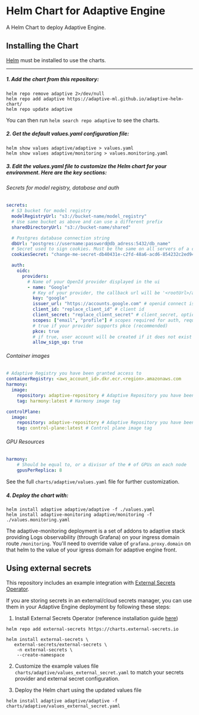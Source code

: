 # Helm Chart for Adaptive Engine

A Helm Chart to deploy Adaptive Engine.

## Installing the Chart

[Helm](https://helm.sh) must be installed to use the charts.

---

##### 1. Add the chart from this repository:

```
helm repo remove adaptive 2>/dev/null
helm repo add adaptive https://adaptive-ml.github.io/adaptive-helm-chart/
helm repo update adaptive
```

You can then run `helm search repo adaptive` to see the charts.

##### 2. Get the default values.yaml configuration file: 

```
helm show values adaptive/adaptive > values.yaml
helm show values adaptive/monitoring > values.monitoring.yaml
```


##### 3. Edit the values.yaml file to customize the Helm chart for your environment. Here are the key sections:

###### Secrets for model registry, database and auth
```yaml
secrets:
  # S3 bucket for model registry
  modelRegistryUrl: "s3://bucket-name/model_registry"
  # Use same bucket as above and can use a different prefix
  sharedDirectoryUrl: "s3://bucket-name/shared"

  # Postgres database connection string
  dbUrl: "postgres://username:password@db_adress:5432/db_name"
  # Secret used to sign cookies. Must be the same on all servers of a cluster and >= 64 chars
  cookiesSecret: "change-me-secret-db40431e-c2fd-48a6-acd6-854232c2ed94-01dd4d01-dr7b-4315" # Must be >= 64 chars

  auth:
    oidc:
      providers:
        # Name of your OpenId provider displayed in the ui
        - name: "Google"
          # Key of your provider, the callback url will be '<rootUrl>/api/v1/auth/login/<key>/callback'
          key: "google"
          issuer_url: "https://accounts.google.com" # openid connect issuer url
          client_id: "replace_client_id" # client id
          client_secret: "replace_client_secret" # client_secret, optional
          scopes: ["email", "profile"] # scopes required for auth, requires email and profile
          # true if your provider supports pkce (recommended)
          pkce: true
          # if true, user account will be created if it does not exist
          allow_sign_up: true
```
###### Container images
```yaml
# Adaptive Registry you have been granted access to
containerRegistry: <aws_account_id>.dkr.ecr.<region>.amazonaws.com
harmony:
  image:
    repository: adaptive-repository # Adaptive Repository you have been granted access to
    tag: harmony:latest # Harmony image tag

controlPlane:
  image:
    repository: adaptive-repository # Adaptive Repository you have been granted access to
    tag: control-plane:latest # Control plane image tag
```

###### GPU Resources
```yaml
harmony:
    # Should be equal to, or a divisor of the # of GPUs on each node
    gpusPerReplica: 8
```

See the full `charts/adaptive/values.yaml` file for further customization.

##### 4. Deploy the chart with:

```
helm install adaptive adaptive/adaptive -f ./values.yaml
helm install adaptive-monitoring adaptive/monitoring -f ./values.monitoring.yaml
```

The adaptive-monitoring deployment is a set of addons to adaptive stack providing Logs observability (through Grafana) on your ingress domain route `/monitoring`.
You'll need to override value of `grafana.proxy.domain` on that helm to the value of your igress domain for adaptive engine front.

## Using external secrets

This repository includes an example integration with [External Secrets Operator](https://external-secrets.io/latest/).

If you are storing secrets in an external/cloud secrets manager, you can use them in your Adaptive Engine deployment by following these steps:

1. Install External Secrets Operator (reference installation guide [here](https://external-secrets.io/latest/introduction/getting-started/))

```
helm repo add external-secrets https://charts.external-secrets.io

helm install external-secrets \
   external-secrets/external-secrets \
    -n external-secrets \
    --create-namespace
```

2. Customize the example values file `charts/adaptive/values_external_secret.yaml` to match your secrets provider and external secret configuration.

3. Deploy the Helm chart using the updated values file

```
helm install adaptive adaptive/adaptive -f charts/adaptive/values_external_secret.yaml
```
